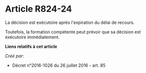 # Article R824-24

La décision est exécutoire après l'expiration du délai de recours. 

Toutefois, la formation compétente peut prévoir que sa décision est exécutoire immédiatement.

**Liens relatifs à cet article**

_Créé par_:

  - Décret n°2016-1026 du 26 juillet 2016 - art. 85

